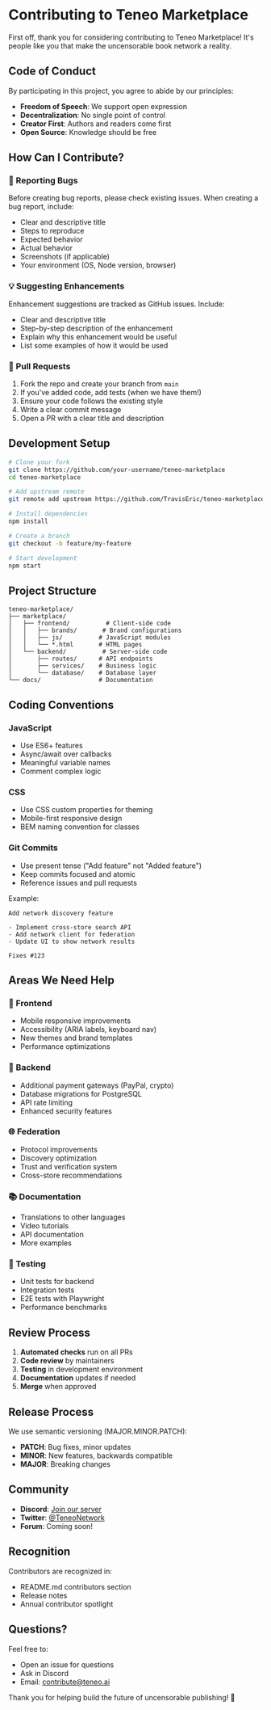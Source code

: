 # Contributing to Teneo Marketplace

First off, thank you for considering contributing to Teneo Marketplace! It's people like you that make the uncensorable book network a reality.

## Code of Conduct

By participating in this project, you agree to abide by our principles:
- **Freedom of Speech**: We support open expression
- **Decentralization**: No single point of control
- **Creator First**: Authors and readers come first
- **Open Source**: Knowledge should be free

## How Can I Contribute?

### 🐛 Reporting Bugs

Before creating bug reports, please check existing issues. When creating a bug report, include:

- Clear and descriptive title
- Steps to reproduce
- Expected behavior
- Actual behavior
- Screenshots (if applicable)
- Your environment (OS, Node version, browser)

### 💡 Suggesting Enhancements

Enhancement suggestions are tracked as GitHub issues. Include:

- Clear and descriptive title
- Step-by-step description of the enhancement
- Explain why this enhancement would be useful
- List some examples of how it would be used

### 🔧 Pull Requests

1. Fork the repo and create your branch from `main`
2. If you've added code, add tests (when we have them!)
3. Ensure your code follows the existing style
4. Write a clear commit message
5. Open a PR with a clear title and description

## Development Setup

```bash
# Clone your fork
git clone https://github.com/your-username/teneo-marketplace
cd teneo-marketplace

# Add upstream remote
git remote add upstream https://github.com/TravisEric/teneo-marketplace

# Install dependencies
npm install

# Create a branch
git checkout -b feature/my-feature

# Start development
npm start
```

## Project Structure

```
teneo-marketplace/
├── marketplace/
│   ├── frontend/          # Client-side code
│   │   ├── brands/       # Brand configurations
│   │   ├── js/          # JavaScript modules
│   │   └── *.html       # HTML pages
│   └── backend/          # Server-side code
│       ├── routes/      # API endpoints
│       ├── services/    # Business logic
│       └── database/    # Database layer
└── docs/                # Documentation
```

## Coding Conventions

### JavaScript
- Use ES6+ features
- Async/await over callbacks
- Meaningful variable names
- Comment complex logic

### CSS
- Use CSS custom properties for theming
- Mobile-first responsive design
- BEM naming convention for classes

### Git Commits
- Use present tense ("Add feature" not "Added feature")
- Keep commits focused and atomic
- Reference issues and pull requests

Example:
```
Add network discovery feature

- Implement cross-store search API
- Add network client for federation
- Update UI to show network results

Fixes #123
```

## Areas We Need Help

### 🎨 Frontend
- Mobile responsive improvements
- Accessibility (ARIA labels, keyboard nav)
- New themes and brand templates
- Performance optimizations

### 🔧 Backend
- Additional payment gateways (PayPal, crypto)
- Database migrations for PostgreSQL
- API rate limiting
- Enhanced security features

### 🌐 Federation
- Protocol improvements
- Discovery optimization
- Trust and verification system
- Cross-store recommendations

### 📚 Documentation
- Translations to other languages
- Video tutorials
- API documentation
- More examples

### 🧪 Testing
- Unit tests for backend
- Integration tests
- E2E tests with Playwright
- Performance benchmarks

## Review Process

1. **Automated checks** run on all PRs
2. **Code review** by maintainers
3. **Testing** in development environment
4. **Documentation** updates if needed
5. **Merge** when approved

## Release Process

We use semantic versioning (MAJOR.MINOR.PATCH):

- **PATCH**: Bug fixes, minor updates
- **MINOR**: New features, backwards compatible
- **MAJOR**: Breaking changes

## Community

- **Discord**: [Join our server](https://discord.gg/teneebooks)
- **Twitter**: [@TeneoNetwork](https://twitter.com/teneonetwork)
- **Forum**: Coming soon!

## Recognition

Contributors are recognized in:
- README.md contributors section
- Release notes
- Annual contributor spotlight

## Questions?

Feel free to:
- Open an issue for questions
- Ask in Discord
- Email: contribute@teneo.ai

Thank you for helping build the future of uncensorable publishing! 🚀